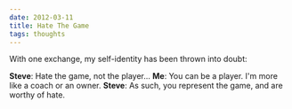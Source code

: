 ```yaml
---
date: 2012-03-11
title: Hate The Game
tags: thoughts
---
```



With one exchange, my self-identity has been thrown into doubt:

**Steve**: Hate the game, not the player... 
**Me**: You can be a player. I'm more like a coach or an owner.
**Steve**: As such, you represent the game, and are worthy of hate.

